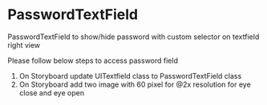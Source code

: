 # PasswordTextField
PasswordTextField to show/hide password with custom selector on textfield right view

Please follow below steps to access password field

1) On Storyboard update UITextfield class to PasswordTextField class 
2) On Storyboard add two image with 60 pixel for @2x resolution for eye close and eye open
 
